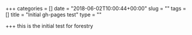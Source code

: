 +++
categories = []
date = "2018-06-02T10:00:44+00:00"
slug = ""
tags = []
title = "Initial gh-pages test"
type = ""

+++
this is the initial test for forestry